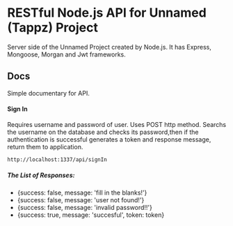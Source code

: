 # RESTful Node.js API for Unnamed (Tappz) Project
Server side of the Unnamed Project created by Node.js. It has Express, Mongoose, Morgan and Jwt frameworks.


## Docs

Simple documentary for API.

#### Sign In

Requires username and password of user. Uses POST http method. Searchs the username on the database and checks its password,then if the authentication is successful generates a token and response message, return them to application.

```
http://localhost:1337/api/signIn
```

##### The List of Responses:
- {success: false, message: 'fill in the blanks!'}
- {success: false, message: 'user not found!'}
- {success: false, message: 'invalid password!!'}
- {success: true, message: 'succesful', token: token}
